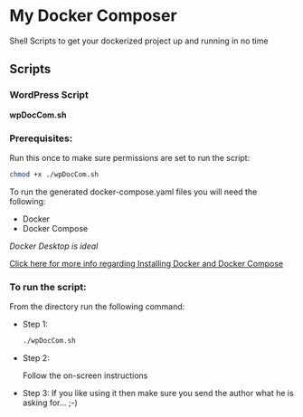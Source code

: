 # My Docker Composer
Shell Scripts to get your dockerized project up and running in no time

## Scripts

### WordPress Script

**wpDocCom.sh**

### Prerequisites:

Run this once to make sure permissions are set to run the script:
```bash
chmod +x ./wpDocCom.sh
```

To run the generated docker-compose.yaml files you will need the following:
- Docker
- Docker Compose

*Docker Desktop is ideal*

[Click here for more info regarding Installing Docker and Docker Compose](https://docs.docker.com/engine/install/)

### To run the script:
From the directory run the following command:

- Step 1:

    ```bash
    ./wpDocCom.sh
    ```
- Step 2:
    
    Follow the on-screen instructions
- Step 3:
    If you like using it then make sure you send the author what he is asking for... ;-)

